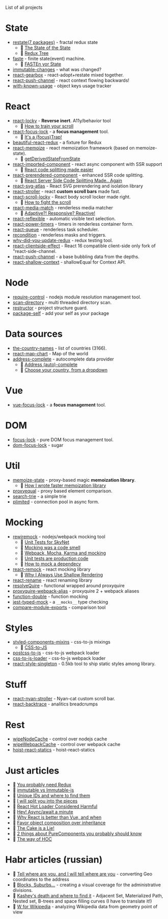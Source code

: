 List of all projects

# State
 * [restate(7 packages)](https://github.com/theKashey/restate) - fractal redux state
    * 📖 [The State of the State](https://blog.cloudboost.io/the-state-of-the-state-of-the-state-f93c8bdc6b1b)    
    * 📖 [Redux Tree](https://hackernoon.com/restate-the-story-of-redux-tree-27d8c5d1040a)
 * [faste](https://github.com/theKashey/faste) - finite state(event) machine.
    * 📖 [FASTEn yor State](https://medium.com/@antonkorzunov/fasten-your-state-9fb9f9b44f30) 
 * [immutable-changes](https://github.com/theKashey/immutable-changes) - what was changed?
 * [react-gearbox](https://github.com/theKashey/react-gearbox) - react-adopt+restate mixed together.
 * [react-push-channel](https://github.com/theKashey/react-push-channel) - react context flowing backwards!
 * [with-known-usage](https://github.com/theKashey/with-known-usage) - object keys usage tracker

# React
 * [react-locky](https://github.com/theKashey/react-locky) - __Reverse inert__. A11y/behavior tool 
    * 📖 [How to train your scroll](https://hackernoon.com/how-to-train-a-your-scroll-c9edcf28dbfa)
 * [react-focus-lock](https://github.com/theKashey/react-focus-lock) - a __focus management__ tool. 
    * 📖 [It's a (focus)Trap!](https://hackernoon.com/its-a-focus-trap-699a04d66fb5)
 * [beautiful-react-redux](https://github.com/theKashey/beautiful-react-redux) - a fixture for Redux
 * [react-memoize](https://github.com/theKashey/react-memoize) - react memoization framework (based on memoize-state).
    * 📖 [getDerivedStateFromState](https://itnext.io/getderivedstatefromstate-making-complex-things-simpler-4450115e49d6)
 * [react-imported-component](https://github.com/theKashey/react-imported-component) - react async component with SSR support 
    * 📖 [React code splitting made easier](https://hackernoon.com/react-and-code-splitting-made-easy-f118befb5168)
 * [react-prerendered-component](https://github.com/theKashey/react-prerendered-component) - enhanced SSR code splitting.
    * 📖 [React Server Side Code Splitting Made.. Again](https://medium.com/@antonkorzunov/react-server-side-code-splitting-made-again-a61f8cbbd64b)
 * [react-svg-atlas](https://github.com/theKashey/) - React SVG prerendering and isolation library
 * [react-stroller](https://github.com/theKashey/React-stroller) - react __custom scroll bars__ made fast. 
 * [react-scroll-locky](https://github.com/theKashey/react-scroll-locky) - React body scroll locker made right.
    * 📖 [How to fight the <body> scroll](https://medium.com/react-camp/how-to-fight-the-body-scroll-2b00267b37ac)
 * [react-media-match](https://github.com/theKashey/react-media-match) - renderless media matcher
   * 📖 [Adaptive?! Responsive? Reactive!](https://medium.com/@antonkorzunov/adaptive-responsive-reactive-62fb938d6191)
 * [react-reflexible](https://github.com/theKashey/react-reflexible) - automatic visible text selection.
 * [react-power-timers](https://github.com/theKashey/react-power-timers) - timers in renderless container form.
 * [react-queue](https://github.com/theKashey/react-queue) - renderless task scheduler.
 * [recondition](https://github.com/theKashey/recondition) - renderless masks and triggers.
 * [why-did-you-update-redux](https://github.com/theKashey/why-did-you-update-redux) - redux testing tool.
 * [react-clientside-effect](https://github.com/theKashey/react-clientside-effect) - React 16 compatible client-side only fork of "react-side-channel.
 * [react-push-channel](https://github.com/theKashey/react-push-channel) - a base bubbling data from the depths.  
 * [react-shallow-context](https://github.com/theKashey/react-shallow-context) - shallowEqual for Context API.

# Node
 * [require-control](https://github.com/theKashey/require-control) - nodejs module resolution management tool.
 * [scan-directory](https://github.com/theKashey/scan-directory) - multi threaded directory scan.
 * [restructor](https://github.com/theKashey/restructor) - project structure guard.
 * [package-self](https://github.com/theKashey/package-self) - add your self as your package

# Data sources
 * [the-country-names](https://github.com/theKashey/the-country-names) - list of countries (3166).
 * [react-map-chart](https://github.com/theKashey/react-map-chart) - Map of the world
 * [address-complete](https://github.com/theKashey/address-complete) - autocomplete data provider
    * 📖 [Address (auto)-complete](https://medium.com/@antonkorzunov/address-auto-complete-1bcda751d406)
    * 📖 [Choose your country, from a dropdown](https://medium.com/@antonkorzunov/choose-you-country-from-a-dropdown-def716a29e6c)

# Vue
 * [vue-focus-lock](https://github.com/theKashey/vue-focus-lock) - a __focus management__ tool.

# DOM
 * [focus-lock](https://github.com/theKashey/focus-lock) - pure DOM focus management tool.
 * [dom-focus-lock](https://github.com/theKashey/dom-focus-lock) - sugar
 
 
# Util
 * [memoize-state](https://github.com/theKashey/memoize-state) - proxy-based magic __memoization library__.
    * 📖 [How I wrote faster memoization library](https://itnext.io/how-i-wrote-the-worlds-fastest-react-memoization-library-535f89fc4a17)
 * [proxyequal](https://github.com/theKashey/proxyequal) - proxy based element comparison.
 * [search-trie](https://github.com/theKashey/search-trie) - a simple trie
 * [plimited](https://github.com/theKashey/plimited) - connection pool in async form.
   

# Mocking
 * [rewiremock](https://github.com/theKashey/rewiremock) - nodejs/webpack mocking tool
    * 📖 [Unit Tests for SkyNet](https://itnext.io/unit-tests-for-skynet-written-in-js-6704265858a4)
    * 📖 [Mocking was a code smell](https://itnext.io/mocking-was-a-code-smell-7f93d8a5d6f2)
    * 📖 [Webpack, Mocha, Karma and mocking](https://itnext.io/adult-mocking-for-webpack-9b32eb0ca0d8)
    * 📖 [Unit tests are production code](https://medium.com/techtrument/unit-tests-are-production-code-d256d86f073e)
    * 📖 [How to mock a dependecy](https://itnext.io/how-to-mock-dependency-in-a-node-js-and-why-2ad4386f6587)
 * [react-remock](https://github.com/theKashey/react-remock) - react mocking library
    * 📖 [Why I Always Use Shallow Rendering](https://medium.com/@antonkorzunov/why-i-always-use-shallow-rendering-a3a50da60942)
 * [react-rename](https://github.com/theKashey/react-rename) - react renaming library
 * [resolveQuire](https://github.com/theKashey/resolveQuire) - functional wrapped around proxyquire
 * [proxyquire-webpack-alias](https://github.com/theKashey/proxyquire-webpack-alias) - proxyquire 2 + webpack aliases
 * [function-double](https://github.com/theKashey/function-double) - function mocking
 * [jest-typed-mock](https://github.com/theKashey/jest-typed-mock) - a `__mocks__` type checking
 * [compare-module-exports](https://github.com/theKashey/compare-module-exports) - comparison tool

# Styles
 * [styled-components-mixins](https://github.com/theKashey/styled-components-mixins) - css-to-js mixings
    * 📖 [CSS-to-JS](https://itnext.io/css-to-js-1a2ac587df12)
 * [postcss-to-js](https://github.com/theKashey/postcss-to-js) - css-to-js webpack loader
 * [css-to-js-loader](https://github.com/theKashey/css-to-js-loader) - css-to-js webpack loader
 * [react-style-singleton](https://github.com/theKashey/react-style-singleton) - 0.5kb tool to ship static styles among library.

# Stuff
 * [react-nyan-stroller](https://github.com/theKashey/react-nyan-stroller) - Nyan-cat custom scroll bar.
 * [react-backtrace](https://github.com/theKashey/react-backtrace) - analitics breadcrumps
 
# Rest
 * [wipeNodeCache](https://github.com/theKashey/wipeNodeCache) - control over nodejs cache 
 * [wipeWebpackCache](https://github.com/theKashey/wipeWebpackCache) - control over webpack cache 
 * [hoist-react-statics](https://github.com/theKashey/hoist-react-statics) - hoist-react-statics


# Just articles
 * 📖 [You probably need Redux](https://medium.com/@antonkorzunov/you-probably-need-redux-e0c49ab4d98f)
 * 📖 [immutable vs Immutable-js](https://medium.com/@antonkorzunov/immutable-vs-immutable-js-d524bf515bcd)
 * 📖 [Unique IDs and where to find them](https://medium.com/@antonkorzunov/unique-ids-and-where-to-find-them-14020ddbc964)
 * 📖 [I will split you into the pieces](https://itnext.io/i-will-spilt-you-into-the-pieces-dfa1ae97bede)
 * 📖 [React Hot Loader Considered Harmful](https://codeburst.io/react-hot-loader-considered-harmful-321fe3b6ca74)
 * 📖 [Hey! Async/await a minute](https://medium.com/techtrument/hey-await-a-minute-6e574ec6492)
 * 📖 [Why React is better than Vue, and when](https://blog.cloudboost.io/why-react-is-better-than-vue-js-and-when-9545049652d8)
 * 📖 [Favor object composition over inheritance](https://hackernoon.com/favor-object-composition-over-class-inheritance-they-said-9f769659b6e)
 * 📖 [The Cake is a Lie!](https://hackernoon.com/the-cake-is-a-lie-f0210aab2ee3)
 * 📖 [2 things about PureComponents you probably should know](https://medium.com/@antonkorzunov/2-things-about-purecomponent-you-probable-should-know-b04844a90d4)
 * 📖 [The way of HOC](https://codeburst.io/the-way-of-higher-order-component-37fc937534a9)
 
 # Habr articles (russian)
  * 📖 [Tell where are you, and I will tell where are you](https://habr.com/post/268643/) - converting Geo coordinates to the address
  * 📖 [Blocks, Suburbs...](https://habr.com/post/253515/) - creating a visual coverage for the administrative divisions.
  * 📖 [Kashey's death and where to find it](https://habr.com/post/251871/) - Adjacent Set, Materialized Path, Nested set, B-trees and space filling curves (I have to translate it!)
  * 📖 [W for Wikipedia](https://habr.com/post/239925/) - analyzing Wikipedia data from geometry point of view 
